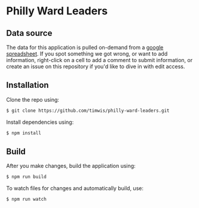 # Philly Ward Leaders

## Data source
The data for this application is pulled on-demand from a
[google spreadsheet](https://docs.google.com/spreadsheets/d/1nkkFQUaxcGa0oDPWl1Vr1cknToIq8FxfJ7CILQrFgBM/edit?usp=sharing).
If you spot something we got wrong, or want to add information, right-click on a cell to add a comment to submit information,
or create an issue on this repository if you'd like to dive in with edit access.

## Installation
Clone the repo using:
```bash
$ git clone https://github.com/timwis/philly-ward-leaders.git
```
Install dependencies using:
```bash
$ npm install
```

## Build
After you make changes, build the application using:
```bash
$ npm run build
```
To watch files for changes and automatically build, use:
```bash
$ npm run watch
```
